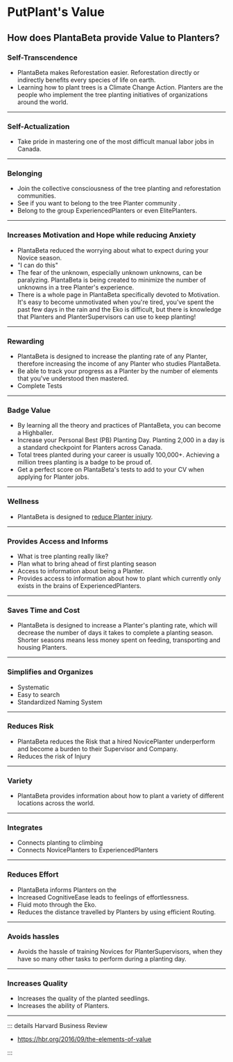 # PutPlant's Value

## How does PlantaBeta provide Value to Planters?

### Self-Transcendence

- PlantaBeta makes Reforestation easier. Reforestation directly or indirectly benefits every species of life on earth.
- Learning how to plant trees is a Climate Change Action. Planters are the people who implement the tree planting initiatives of organizations around the world.

---

### Self-Actualization

- Take pride in mastering one of the most difficult manual labor jobs in Canada.  

---

### Belonging

- Join the collective consciousness of the tree planting and reforestation communities.
- See if you want to belong to the tree Planter community .
- Belong to the group ExperiencedPlanters or even ElitePlanters.

---

### Increases Motivation and Hope while reducing Anxiety

- <eko>PlantaBeta</eko> reduced the worrying about what to expect during your Novice season.
- "I can do this"
- The fear of the unknown, especially unknown unknowns, can be paralyzing. <eko>PlantaBeta</eko> is being created to minimize the number of unknowns in a tree Planter's experience.
- There is a whole page in <eko>PlantaBeta</eko> specifically devoted to Motivation. It's easy to become unmotivated when you're tired, you've spent the past few days in the rain and the Eko is difficult, but there is knowledge that Planters and PlanterSupervisors can use to keep planting!

---

### Rewarding

- <eko>PlantaBeta</eko> is designed to increase the planting rate of any Planter, therefore increasing the income of any Planter who studies <eko>PlantaBeta</eko>.
- Be able to track your progress as a Planter by the number of elements that you've understood then mastered.
- Complete Tests

---

### Badge Value

- By learning all the theory and practices of <eko>PlantaBeta</eko>, you can become a Highballer.
- Increase your Personal Best (PB) Planting Day. Planting 2,000 in a day is a standard checkpoint for Planters across Canada.
- Total trees planted during your career is usually 100,000+. Achieving a million trees planting is a badge to be proud of.
- Get a perfect score on <eko>PlantaBeta</eko>'s tests to add to your CV when applying for Planter jobs.

---

### Wellness

- <eko>PlantaBeta</eko> is designed to [reduce Planter injury](/guide/Why/Injury).

---

### Provides Access and Informs

- What is tree planting really like?
- Plan what to bring ahead of first planting season
- Access to information about being a Planter.
- Provides access to information about how to plant which currently only exists in the brains of ExperiencedPlanters.

---

### Saves Time and Cost

- PlantaBeta is designed to increase a Planter's planting rate, which will decrease the number of days it takes to complete a planting season. Shorter seasons means less money spent on feeding, transporting and housing Planters.

---

### Simplifies and Organizes

- Systematic
- Easy to search
- Standardized Naming System

---

### Reduces Risk

- PlantaBeta reduces the Risk that a hired NovicePlanter underperform and become a burden to their Supervisor and Company.
- Reduces the risk of Injury

---

### Variety

- PlantaBeta provides information about how to plant a variety of different locations across the world.

---

### Integrates

- Connects planting to climbing
- Connects NovicePlanters to ExperiencedPlanters

---

### Reduces Effort

- PlantaBeta informs Planters on the
- Increased <psike>CognitiveEase</psike> leads to feelings of effortlessness.
- Fluid moto through the Eko.
- Reduces the distance travelled by Planters by using efficient Routing.

---

### Avoids hassles

- Avoids the hassle of training Novices for PlanterSupervisors, when they have so many other tasks to perform during a planting day.  

---

### Increases Quality

- Increases the quality of the planted seedlings.
- Increases the ability of Planters.

---

::: details Harvard Business Review

- <https://hbr.org/2016/09/the-elements-of-value>

:::
